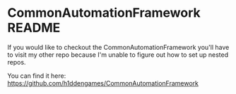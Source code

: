 # CommonAutomationFramework README
If you would like to checkout the CommonAutomationFramework you'll have to visit my other repo because I'm unable to figure out how to set up nested repos. 

You can find it here: https://github.com/h1ddengames/CommonAutomationFramework
